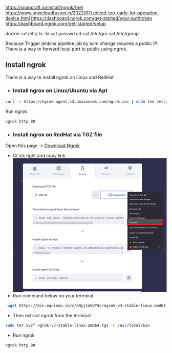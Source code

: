 https://snapcraft.io/install/ngrok/rhel
https://www.unixcloudfusion.in/2022/07/solved-too-early-for-operation-device.html
https://dashboard.ngrok.com/get-started/your-authtoken
https://dashboard.ngrok.com/get-started/setup


docker
cd /etc/
ls -la
cat passwd
cd
cat /etc/gro
cat /etc/group

Because Trigger jenkins pipeline job by scm change requires a public IP. There is a way to forward local port to public using ngrok.

## Install ngrok
There is a way to install ngrok on Linux and RedHat

- ### Install ngrox on Linux/Ubuntu via Apt
``` bash
curl -s https://ngrok-agent.s3.amazonaws.com/ngrok.asc | sudo tee /etc/apt/trusted.gpg.d/ngrok.asc >/dev/null && echo "deb https://ngrok-agent.s3.amazonaws.com buster main" | sudo tee /etc/apt/sources.list.d/ngrok.list && sudo apt update && sudo apt install ngrok
```

Run ngrok 
``` bash 
ngrok http 80
```
- ### Install ngrox on RedHat via TGZ file
Open this page -> [Download Ngrok](https://ngrok.com/download)
- CLick right and copy link
![trigger-jenkins](/images/trigger-1.png)
- Run command below on your terminal
``` bash
 wget https://bin.equinox.io/c/bNyj1mQVY4c/ngrok-v3-stable-linux-amd64.tgz
```
- Then extract ngrok from the terminal
``` bash
sudo tar xvzf ngrok-v3-stable-linux-amd64.tgz -C /usr/local/bin
``` 
- Run ngrok
``` bash
ngrok http 80
```
